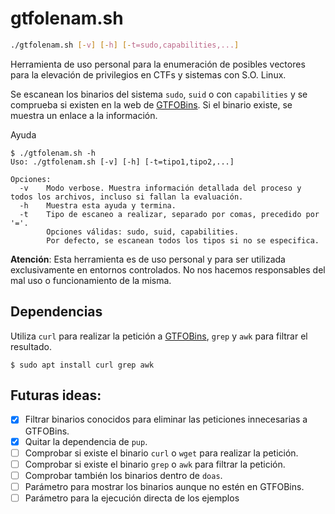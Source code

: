 # gtfolenam.sh

```bash
./gtfolenam.sh [-v] [-h] [-t=sudo,capabilities,...]
```

Herramienta de uso personal para la enumeración de posibles vectores para la elevación de privilegios en CTFs y sistemas con S.O. Linux.

Se escanean los binarios del sistema `sudo`, `suid` o con `capabilities` y se comprueba si existen en la web de [GTFOBins](https://gtfobins.github.io/). Si el binario existe, se muestra un enlace a la información.

Ayuda
```
$ ./gtfolenam.sh -h
Uso: ./gtfolenam.sh [-v] [-h] [-t=tipo1,tipo2,...]

Opciones:
  -v    Modo verbose. Muestra información detallada del proceso y todos los archivos, incluso si fallan la evaluación.
  -h    Muestra esta ayuda y termina.
  -t    Tipo de escaneo a realizar, separado por comas, precedido por '='.
        Opciones válidas: sudo, suid, capabilities.
        Por defecto, se escanean todos los tipos si no se especifica.
```

**Atención**: Esta herramienta es de uso personal y para ser utilizada exclusivamente en entornos controlados. No nos hacemos responsables del mal uso o funcionamiento de la misma.

## Dependencias

Utiliza `curl` para realizar la petición a [GTFOBins](https://gtfobins.github.io/), `grep` y `awk` para filtrar el resultado.

```
$ sudo apt install curl grep awk
``` 

## Futuras ideas:
- [x] Filtrar binarios conocidos para eliminar las peticiones innecesarias a GTFOBins.
- [x] Quitar la dependencia de `pup`.
- [ ] Comprobar si existe el binario `curl` o `wget` para realizar la petición.
- [ ] Comprobar si existe el binario `grep` o `awk` para filtrar la petición.
- [ ] Comprobar también los binarios dentro de `doas`.
- [ ] Parámetro para mostrar los binarios aunque no estén en GTFOBins.
- [ ] Parámetro para la ejecución directa de los ejemplos
